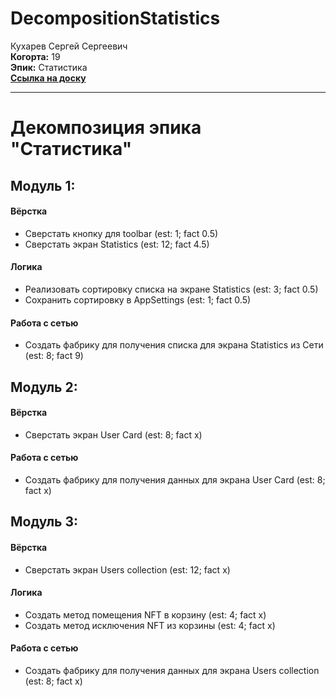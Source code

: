 # DecompositionStatistics
Кухарев Сергей Сергеевич\
<b>Когорта:</b> 19\
<b>Эпик:</b> Статистика\
<b>[Ссылка на доску](https://github.com/users/volk-r/projects/1/views/5)</b>
<hr>

# Декомпозиция эпика "Статистика"

## Модуль 1:

#### Вёрстка
- Сверстать кнопку для toolbar (est: 1; fact 0.5)
- Сверстать экран Statistics (est: 12; fact 4.5) 

#### Логика
- Реализовать сортировку списка на экране Statistics (est: 3; fact 0.5)
- Сохранить сортировку в AppSettings (est: 1; fact 0.5)

#### Работа с сетью
- Создать фабрику для получения списка для экрана Statistics из Сети (est: 8; fact 9)

## Модуль 2:

#### Вёрстка
- Сверстать экран User Card (est: 8; fact x)

#### Работа с сетью
- Создать фабрику для получения данных для экрана User Card (est: 8; fact x)

## Модуль 3:

#### Вёрстка
- Сверстать экран Users collection (est: 12; fact x)

#### Логика
- Создать метод помещения NFT в корзину (est: 4; fact x)
- Создать метод исключения NFT из корзины (est: 4; fact x)

#### Работа с сетью
- Создать фабрику для получения данных для экрана Users collection (est: 8; fact x)

